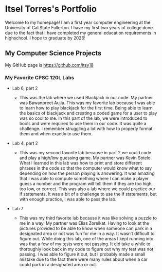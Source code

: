 
# Itsel Torres's Portfolio

Welcome to my homepage! I am a first year computer engineering at the University of Cal State Fullerton. I have my first two years of college done due to the fact that I have completed my general education requirements in highschool. I hope to graduate by 2026!

## My Computer Science Projects

My GitHub page is https://github.com/itsy18

### My Favorite CPSC 120L Labs

* Lab 6, part 2

    - This was the lab where we used Blackjack in our code. My partner was Bawanpreet Aujla. This was my favorite lab because I was able to learn how to play blackjack for the first time. Being able to learn the basics of blackjack and creating a coded game for a user to play was so cool to me. In this part of the lab, we were introduced to bools and were required to use them in our code. It was quite a challenge. I remember struggling a lot with how to properly format them and when exactly to use them.
 
* Lab 4, part 2

    - This was my second favorite lab because in part 2 we could code and play a high/low guessing game. My partner was Kevin Sotelo. What I learned in this lab was how to print and store different phrases in the code so that the computer would know what to say depending on how the person playing is answering. It was amazing that I was able to compute something where I can make a player guess a number and the program will tell them if they are too high, too low, or correct. This was also a lab where we could practice our if statements. It was a bit of a challenge to use the if statements, but with enough practice, I was able to pass the lab.

* Lab 7

    - This was my third favorite lab because it was like solving a puzzle to me in a way. My partner was Elias Zoreikat. Having to look at the pictures provided to be able to know when someone can park in a designated area or not was fun for me in a way. It wasn’t difficult to figure out. While doing this lab, one of the areas I kept running into was that a few of my tests were not passing. It did take a while to thoroughly look back in my code to figure out why my test was not passing. I was able to figure it out, but I probably made a small mistake due to the fact there were many rules about when a car could park in a designated area or not.


